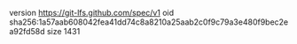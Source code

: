 version https://git-lfs.github.com/spec/v1
oid sha256:1a57aab608042fea41dd74c8a8210a25aab2c0f9c79a3e480f9bec2ea92fd58d
size 1431
